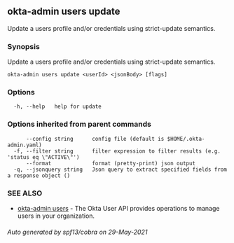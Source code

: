 ## okta-admin users update

Update a users profile and/or credentials using strict-update semantics.

### Synopsis

Update a users profile and/or credentials using strict-update semantics.

```
okta-admin users update <userId> <jsonBody> [flags]
```

### Options

```
  -h, --help   help for update
```

### Options inherited from parent commands

```
      --config string      config file (default is $HOME/.okta-admin.yaml)
  -f, --filter string      filter expression to filter results (e.g. 'status eq \"ACTIVE\"')
      --format             format (pretty-print) json output
  -q, --jsonquery string   Json query to extract specified fields from a response object ()
```

### SEE ALSO

* [okta-admin users](okta-admin_users.md)	 - The Okta User API provides operations to manage users in your organization.

###### Auto generated by spf13/cobra on 29-May-2021
